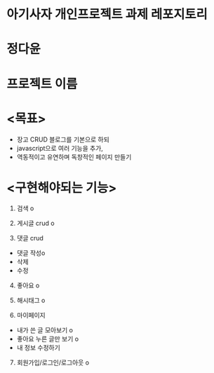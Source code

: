 

# 아기사자 개인프로젝트 과제 레포지토리
# 정다윤

<h1 style:align="center">프로젝트 이름</h1>

# <목표>
* 장고 CRUD 블로그를 기본으로 하되
* javascript으로 여러 기능을 추가,
* 역동적이고 유연하며 독창적인 페이지 만들기

# <구현해야되는 기능>
1. 검색 o

2. 게시글 crud o

3. 댓글 crud 
- 댓글 작성o
- 삭제
- 수정

4. 좋아요 o

5. 해시태그 o

6. 마이페이지
- 내가 쓴 글 모아보기 o
- 좋아요 누른 글만 보기 o
- 내 정보 수정하기

7. 회원가입/로그인/로그아웃 o

